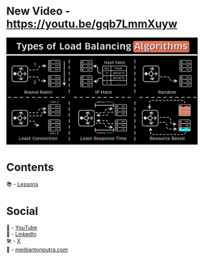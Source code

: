 # New Video - https://youtu.be/gqb7LmmXuyw

[<img src="assets/191.png?raw=true">](https://youtu.be/gqb7LmmXuyw)

# Contents

📚 - [Lessons](docs/contents.md)

# Social

🎥 - [YouTube](https://www.youtube.com/c/AntonPutra)  
💼 - [LinkedIn](https://www.linkedin.com/in/anton-putra)  
🛠️ - [X](https://x.com/antonvputra)  
📨 - me@antonputra.com  
